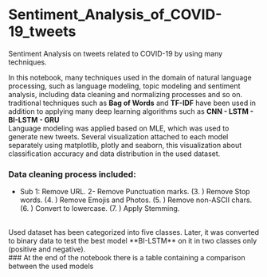# Sentiment_Analysis_of_COVID-19_tweets
Sentiment Analysis on tweets related to COVID-19 by using many techniques.<br/>

In this notebook, many techniques used in the domain of natural language processing, such as language modeling, topic modeling and sentiment analysis,  including data cleaning and normalizing  processes and so on. 
traditional techniques such as **Bag of Words** and **TF-IDF** have been used in addition to applying many deep learning algorithms such as **CNN - LSTM - BI-LSTM - GRU**<br/>
Language modeling was applied based on MLE, which was used to generate new tweets.
Several visualization attached to each model separately using matplotlib, plotly and seaborn, this visualization about classification accuracy and data distribution in the used dataset.
<br/>
### Data cleaning process included: <br/>
  - Sub 1: Remove URL.
2- Remove Punctuation marks.
(3. ) Remove Stop words.
(4. ) Remove Emojis and Photos.
(5. ) Remove non-ASCII chars.
(6. ) Convert to lowercase.
(7. ) Apply Stemming.
<br/>
Used dataset has been categorized into five classes.
Later, it was converted to binary data to test the best model **BI-LSTM** on it in two classes only (positive and negative).
<br/>
### At the end of the notebook there is a table containing a comparison between the used models
